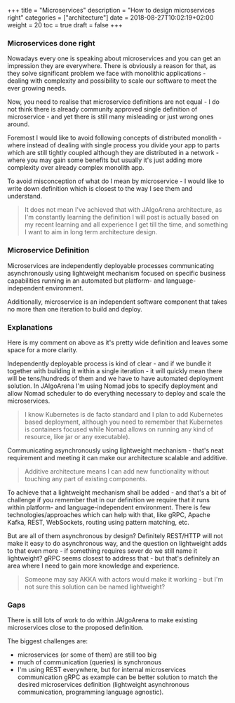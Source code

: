 +++
title = "Microservices"
description = "How to design microservices right"
categories = ["architecture"]
date = 2018-08-27T10:02:19+02:00
weight = 20
toc = true
draft = false
+++

### Microservices done right

Nowadays every one is speaking about microservices and you can get an impression they are everywhere. 
There is obviously a reason for that, as they solve significant problem we face with
monolithic applications - dealing with complexity and possibility to scale our software to meet the 
ever growing needs.

Now, you need to realise that microservice definitions are not equal - I do not think there is already 
community approved single definition of microservice - and yet there is still many misleading or 
just wrong ones around.

Foremost I would like to avoid following concepts of distributed monolith - where instead of dealing with
single process you divide your app to parts which are still tightly coupled although they are distributed
in a network - where you may gain some benefits but usually it's just adding more complexity over already
complex monolith app.

To avoid misconception of what do I mean by microservice - I would like to write down definition which is
closest to the way I see them and understand.

> It does not mean I've achieved that with JAlgoArena architecture, as I'm constantly learning the definition
I will post is actually based on my recent learning and all experience I get till the time, and something
I want to aim in long term architecture design.

### Microservice Definition

Microservices are independently deployable processes communicating asynchronously using lightweight
mechanism focused on specific business capabilities running in an automated but platform- and 
language-independent environment.

Additionally, microservice is an independent software component that takes no more than one iteration to build
and deploy.

### Explanations

Here is my comment on above as it's pretty wide definition and leaves some space for a more clarity.

Independently deployable process is kind of clear - and if we bundle it together with building it within
a single iteration - it will quickly mean there will be tens/hundreds of them and we have to have 
automated deployment solution. In JAlgoArena I'm using Nomad jobs to specify deployment and allow Nomad 
scheduler to do everything necessary to deploy and scale the microservices. 

> I know Kubernetes is de facto standard and I plan to add Kubernetes based deployment, although
you need to remember that Kubernetes is containers focused while Nomad allows on running any kind
of resource, like jar or any executable).

Communicating asynchronously using lightweight mechanism - that's neat requirement and meeting it
can make our architecture scalable and additive.
 
> Additive architecture means I can add new functionality without touching any part of existing
components. 

To achieve that a lightweight mechanism shall be added - and that's a bit of challenge
if you remember that in our definition we require that it runs within platform- and language-independent
environment. There is few technologies/approaches which can help with that, like gRPC, Apache Kafka, REST,
WebSockets, routing using pattern matching, etc.

But are all of them asynchronous by design? Definitely REST/HTTP will not make it easy to do asynchronous way, 
and the question on lightweight adds to that even more - if something requires sever do we still name 
it lightweight? gRPC seems closest to address that - but that's definitely an area where I need to gain 
more knowledge and experience.

> Someone may say AKKA with actors would make it working - but I'm not sure this solution can be named
lightweight?

### Gaps

There is still lots of work to do within JAlgoArena to make existing microservices close to the proposed definition.

The biggest challenges are:

- microservices (or some of them) are still too big
- much of communication (queries) is synchronous
- I'm using REST everywhere, but for internal microservices communication gRPC as example can be better
solution to match the desired microservices definition (lightweight asynchronous communication, programming 
language agnostic).  
